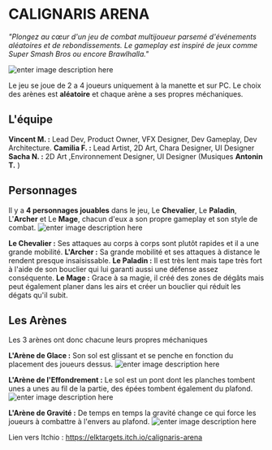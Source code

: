 # CALIGNARIS ARENA

*"Plongez au cœur d'un jeu de combat multijoueur parsemé d'événements aléatoires et de rebondissements. Le gameplay est inspiré de jeux comme Super Smash Bros ou encore Brawlhalla."*

![enter image description here](https://cdn.discordapp.com/attachments/1172526482409656383/1291408739886301367/LogoCalignaris.png?ex=66fffd9c&is=66feac1c&hm=63ac56c38dcb3cc6eaa481746341b73630bc00f76163f6327cac62f2bba0952f&)

Le jeu se joue de 2 a 4 joueurs uniquement à la manette et sur PC.
Le choix des arènes est **aléatoire** et chaque arène a ses propres méchaniques.

## L'équipe

**Vincent M.  :** Lead Dev, Product Owner, VFX Designer, Dev Gameplay, Dev Architecture.
**Camilia F. :** Lead Artist, 2D Art, Chara Designer, UI Designer
**Sacha N. :** 2D Art ,Environnement Designer, UI Designer
(Musiques **Antonin T.** )

## Personnages

Il y a **4 personnages jouables** dans le jeu, Le **Chevalier**, Le **Paladin**, L'**Archer** et Le **Mage**, chacun d'eux a son propre gameplay et son style de combat.
![enter image description here](https://cdn.discordapp.com/attachments/1172526482409656383/1291409635445706826/Characters.png?ex=66fffe72&is=66feacf2&hm=1d8ad6bb0da4142b24246a32498cb3cdbf644acb19a0405d62adfa0827257918&)

**Le Chevalier :** Ses attaques au corps à corps sont plutôt rapides et il a une grande mobilité.
**L'Archer :** Sa grande mobilité et ses attaques à distance le rendent presque insaisissable.
**Le Paladin :** Il est très lent mais tape très fort à l'aide de son bouclier qui lui garanti aussi une défense assez conséquente.
**Le Mage :** Grace à sa magie, il créé des zones de dégâts mais peut également planer dans les airs et créer un bouclier qui réduit les dégats qu'il subit.

## Les Arènes

Les 3 arènes ont donc chacune leurs propres méchaniques

**L'Arène de Glace :** Son sol est glissant et se penche en fonction du placement des joueurs dessus.
![enter image description here](https://cdn.discordapp.com/attachments/1172526482409656383/1291408742277185556/IceArena.png?ex=66fffd9d&is=66feac1d&hm=72dd9b676d1147801b855721673f33f712a2efd8c5d053a2c845001351cb5681&)

**L'Arène de l'Effondrement :** Le sol est un pont dont les planches tombent unes a unes au fil de la partie, des épées tombent également du plafond.
![enter image description here](https://cdn.discordapp.com/attachments/1172526482409656383/1291408740914036829/FallingArena.png?ex=66fffd9d&is=66feac1d&hm=d6639c4adac75a079b8c2f42d0078bed20d27e20057c607ba5674a34913df5d1&)

**L'Arène de Gravité :** De temps en temps la gravité change ce qui force les joueurs à combattre à l'envers au plafond.
![enter image description here](https://cdn.discordapp.com/attachments/1172526482409656383/1291408741517889640/GravityArena.png?ex=66fffd9d&is=66feac1d&hm=77a05408bc8684dfb3ceb1e8ac7a56f4763f302ed21e4b0fcbde511dce75b3ea&) 

Lien vers Itchio : https://elktargets.itch.io/calignaris-arena
